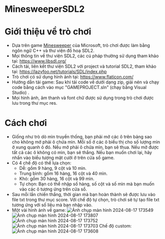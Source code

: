 # MinesweeperSDL2
# Giới thiệu về trò chơi
* Dựa trên game [Minesweeper](https://vi.wikipedia.org/wiki/D%C3%B2_m%C3%ACn_(tr%C3%B2_ch%C6%A1i)) của Microsoft, trò chơi được làm bằng ngôn ngữ C++ và thư viện đồ hoạ SDL2.
* Mọi thông tin về thư viện SDL2, các cú pháp thường sử dụng tham khảo tại: https://www.libsdl.org/
* Cách tải, liên kết thư viện SDL2 với project và tutorial SDL2, tham khảo tại: https://lazyfoo.net/tutorials/SDL/index.php
* Trò chơi có sử dụng hình ảnh tại: https://www.flaticon.com/
* Hướng dẫn tải game: Sau khi tải code về dưới dạng zip, giải nén và chạy code bằng cách vào mục "GAMEPROJECT.sln" (chạy bằng Visual Studio)  . 
* Mọi hình ảnh, âm thanh và font chữ được sử dụng trong trò chơi được lưu trong thư mục res.


 # Cách chơi
 * Giống như trò dò mìn truyền thống, bạn phải mở các ô trên bảng sao cho không mở phải ô chứa mìn. Mỗi số ở các ô biểu thị cho số lượng mìn ở xung quanh ô đó. Nếu mở phải ô chứa mìn, bạn sẽ thua. Nếu mở được tất cả các ô không có mìn, bạn sẽ thắng. Nếu bạn muốn chơi lại, hãy nhấn vào biểu tượng mặt cười ở trên cửa sổ game. 
 * Có 4 chế độ có thể lựa chọn:
    * Dễ: gồm 9 hàng, 9 cột và 10 mìn.
    * Trung bình: gồm 16 hàng, 16 cột và 40 mìn.
    * Khó: gồm 30 hàng, 16 cột và 99 mìn.
    * Tự chọn: Bạn có thể nhập số hàng, số cột và số mìn mà bạn muốn vào các ô tương ứng trên cửa sổ. 
 * Sau mỗi lần chiến thắng, thời gian mà bạn hoàn thành sẽ được lưu vào file txt trong thư mục score. Với chế độ tự chọn, trò chơi sẽ tự tạo file txt tương ứng với số liệu mà bạn nhập vào.
 * Một vài hình ảnh về game:
 ![Ảnh chụp màn hình 2024-08-17 173549](https://github.com/user-attachments/assets/9b4b4261-c98d-4df5-b97d-ba01e4cef02a)
![Ảnh chụp màn hình 2024-08-17 173807](https://github.com/user-attachments/assets/6ac34156-0db6-4323-b4e5-61f7287f419e)
![Ảnh chụp màn hình 2024-08-17 173752](https://github.com/user-attachments/assets/18201ccf-db66-4b11-9e4b-af1d6b0f72ef)
![Ảnh chụp màn hình 2024-08-17 173703](https://github.com/user-attachments/assets/a0bd69c1-29d5-43c8-9b33-6870ff730830)
Chế độ custom:
![Ảnh chụp màn hình 2024-08-17 173608](https://github.com/user-attachments/assets/8f8b6892-f485-402c-8e19-bf20fc238244)

     
